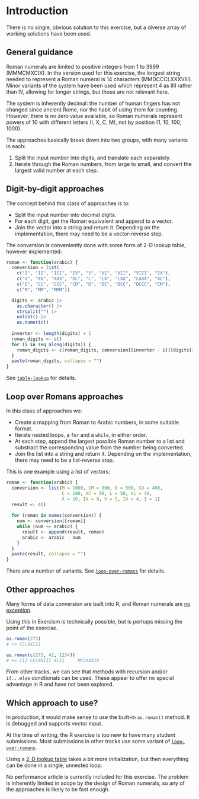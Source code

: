 # Introduction

There is no single, obvious solution to this exercise, but a diverse array of working solutions have been used.

## General guidance

Roman numerals are limited to positive integers from 1 to 3999 (MMMCMXCIX).
In the version used for this exercise, the longest string needed to represent a Roman numeral is 14 characters (MMDCCCLXXXVIII).
Minor variants of the system have been used which represent 4 as IIII rather than IV, allowing for longer strings, but those are not relevant here.

The system is inherently decimal: the number of human fingers has not changed since ancient Rome, nor the habit of using them for counting. However, there is no zero value available, so Roman numerals represent powers of 10 with different letters (I, X, C, M), not by position (1, 10, 100, 1000).

The approaches basically break down into two groups, with many variants in each:
1. Split the input number into digits, and translate each separately.
2. Iterate through the Roman numbers, from large to small, and convert the largest valid number at each step.

## Digit-by-digit approaches

The concept behind this class of approaches is to:
- Split the input number into decimal digits.
- For each digit, get the Roman equivalent and append to a vector.
- Join the vector into a string and return it.
Depending on the implementation, there may need to be a vector-reverse step.

The conversion is conveniently done with some form of 2-D lookup table, however implemented:

```r
roman <- function(arabic) {
  conversion = list(
    c("I", "II", "III", "IV", "V", "VI", "VII", "VIII", "IX"),
    c("X", "XX", "XXX", "XL", "L", "LX", "LXX", "LXXX", "XC"),
    c("C", "CC", "CCC", "CD", "D", "DC", "DCC", "DCCC", "CM"),
    c("M", "MM", "MMM"))

  digits <- arabic |>
    as.character() |>
    strsplit("") |>
    unlist() |>
    as.numeric()
  
  inverter <- length(digits) + 1
  roman_digits <- c()
  for (i in seq_along(digits)) {
    roman_digits <- c(roman_digits, conversion[[inverter - i]][digits[i]])
  }
  paste(roman_digits, collapse = "")
}
```

See [`table-lookup`][table-lookup] for details.


## Loop over Romans approaches

In this class of approaches we:
- Create a mapping from Roman to Arabic numbers, in some suitable format.
- Iterate nested loops, a `for` and a `while`, in either order.
- At each step, append the largest possible Roman number to a list and substract the corresponding value from the number being converted.
- Join the list into a string and return it.
Depending on the implementation, there may need to be a list-reverse step.

This is one example using a list of vectors:

```r
roman <- function(arabic) {
  conversion <- list(M = 1000, CM = 900, D = 500, CD = 400, 
                     C = 100, XC = 90, L = 50, XL = 40, 
                     X = 10, IX = 9, V = 5, IV = 4, I = 1)
  result <- c()
  
  for (roman in names(conversion)) {
    num <- conversion[[roman]]
    while (num <= arabic) {
      result <- append(result, roman)
      arabic <- arabic - num
    }
  }
  paste(result, collapse = "")
}
```

There are a number of variants.
See [`loop-over-romans`][loop-over-romans] for details.

## Other approaches

Many forms of data conversion are built into R, and Roman numerals are [no exception][roman].

Using this in Exercism is technically possible, but is perhaps missing the point of the exercise.

```r
as.roman(273)
# +> CCLXXIII

as.roman(c(273, 42, 1234))
# +> [1] CCLXXIII XLII     MCCXXXIV
```

From other tracks, we can see that methods with recursion and/or `if...else` condtionals can be used.
These appear to offer no special advantage in R and have not been explored.

## Which approach to use?

In production, it would make sense to use the built-in `as.roman()` method.
It is debugged and supports vector input.

At the time of writing, the R exercise is too new to have many student submissions.
Most submissions in other tracks use some variant of [`loop-over-romans`][loop-over-romans]. 

Using a [2-D lookup table][table-lookup] takes a bit more initialization, but then everything can be done in a single, unnested loop.

No performance article is currently included for this exercise.
The problem is inherently limited in scope by the design of Roman numerals, so any of the approaches is likely to be fast enough.



[table-lookup]: https://exercism.org/tracks/r/exercises/roman-numerals/approaches/table-lookup
[loop-over-romans]: https://exercism.org/tracks/r/exercises/roman-numerals/approaches/loop-over-romans
[roman]: https://stat.ethz.ch/R-manual/R-devel/library/utils/html/roman.html
